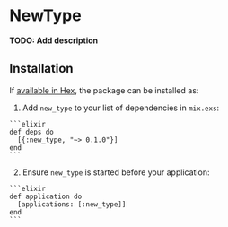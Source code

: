 # NewType

**TODO: Add description**

## Installation

If [available in Hex](https://hex.pm/docs/publish), the package can be installed as:

  1. Add `new_type` to your list of dependencies in `mix.exs`:

    ```elixir
    def deps do
      [{:new_type, "~> 0.1.0"}]
    end
    ```

  2. Ensure `new_type` is started before your application:

    ```elixir
    def application do
      [applications: [:new_type]]
    end
    ```

